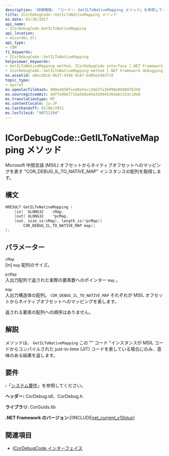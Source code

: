 ```yaml
---
description: '詳細情報: 「コード:: GetILToNativeMapping メソッド」を参照してください。'
title: ICorDebugCode::GetILToNativeMapping メソッド
ms.date: 03/30/2017
api_name:
- ICorDebugCode.GetILToNativeMapping
api_location:
- mscordbi.dll
api_type:
- COM
f1_keywords:
- ICorDebugCode::GetILToNativeMapping
helpviewer_keywords:
- GetILToNativeMapping method, ICorDebugCode interface [.NET Framework debugging]
- ICorDebugCode::GetILToNativeMapping method [.NET Framework debugging]
ms.assetid: a8ecd8c8-9627-4356-9c6f-bd05e24637c0
topic_type:
- apiref
ms.openlocfilehash: 808ed450fced8afecc2b637a3b990a894897b350
ms.sourcegitcommit: ddf7edb67715a5b9a45e3dd44536dabc153c1de0
ms.translationtype: MT
ms.contentlocale: ja-JP
ms.lasthandoff: 02/06/2021
ms.locfileid: "99711194"
---
```

# <a name="icordebugcodegetiltonativemapping-method"></a>ICorDebugCode::GetILToNativeMapping メソッド

Microsoft 中間言語 (MSIL) オフセットからネイティブオフセットへのマッピングを表す "COR_DEBUG_IL_TO_NATIVE_MAP" インスタンスの配列を取得します。  
  
## <a name="syntax"></a>構文  
  
```cpp  
HRESULT GetILToNativeMapping (  
    [in]  ULONG32    cMap,  
    [out] ULONG32    *pcMap,  
    [out, size_is(cMap), length_is(*pcMap)]  
        COR_DEBUG_IL_TO_NATIVE_MAP map[]  
);  
```  
  
## <a name="parameters"></a>パラメーター  

 `cMap`  
 [in] `map` 配列のサイズ。  
  
 `pcMap`  
 入出力配列で返された実際の要素数へのポインター `map` 。  
  
 `map`  
 入出力構造体の配列。 `COR_DEBUG_IL_TO_NATIVE_MAP` それぞれが MSIL オフセットからネイティブオフセットへのマッピングを表します。  
  
 返される要素の配列への順序はありません。  
  
## <a name="remarks"></a>解説  

 メソッドは、 `GetILToNativeMapping` この "" コード "インスタンスが MSIL コードからコンパイルされた just-in-time (JIT) コードを表している場合にのみ、意味のある結果を返します。  
  
## <a name="requirements"></a>要件  

 **:**「[システム要件](../../get-started/system-requirements.md)」を参照してください。  
  
 **ヘッダー:** CorDebug.idl、CorDebug.h  
  
 **ライブラリ:** CorGuids.lib  
  
 **.NET Framework のバージョン:**[!INCLUDE[net_current_v10plus](../../../../includes/net-current-v10plus-md.md)]  
  
## <a name="see-also"></a>関連項目

- [ICorDebugCode インターフェイス](icordebugcode-interface1.md)

